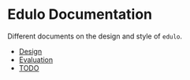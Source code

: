 # Edulo Documentation

Different documents on the design and style of `edulo`.

- [Design](DESIGN.md)
- [Evaluation](evaluation.md)
- [TODO](TODO.md)